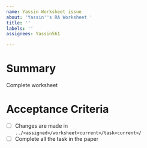 ```yaml
---
name: Yassin Worksheet issue
about: 'Yassin''s RA Worksheet '
title: ''
labels: ''
assignees: Yassin561

---
```


# Summary
Complete worksheet <current worksheet>

# Acceptance Criteria
- [ ] Changes are made in `../<assigned>/worksheet<current>/task<current>/`
- [ ] Complete all the task in the paper
<Checklist of features to validate the definition of work has been met>
